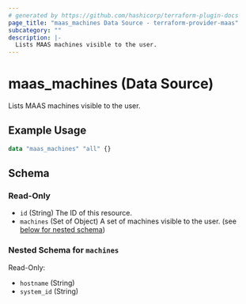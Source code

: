 ```yaml
---
# generated by https://github.com/hashicorp/terraform-plugin-docs
page_title: "maas_machines Data Source - terraform-provider-maas"
subcategory: ""
description: |-
  Lists MAAS machines visible to the user.
---
```


# maas_machines (Data Source)

Lists MAAS machines visible to the user.

## Example Usage

```terraform
data "maas_machines" "all" {}
```

<!-- schema generated by tfplugindocs -->
## Schema

### Read-Only

- `id` (String) The ID of this resource.
- `machines` (Set of Object) A set of machines visible to the user. (see [below for nested schema](#nestedatt--machines))

<a id="nestedatt--machines"></a>
### Nested Schema for `machines`

Read-Only:

- `hostname` (String)
- `system_id` (String)

